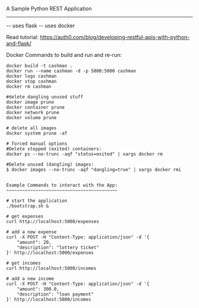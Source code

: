 A Sample Python REST Application
********************************
-- uses flask
-- uses docker

Read tutorial:
https://auth0.com/blog/developing-restful-apis-with-python-and-flask/

Docker Commands to build and run and re-run:
~~~~~~~~~~~~~~~~~~~~~~~~~~~~~~~~~~~~~~~~~~~~
docker build -t cashman .
docker run --name cashman -d -p 5000:5000 cashman
docker logs cashman
docker stop cashman
docker rm cashman

#delete dangling unused stuff
docker image prune
docker container prune
docker network prune
docker volume prune

# delete all images
docker system prune -af

# forced manual options
#Delete stopped (exited) containers:
docker ps --no-trunc -aqf "status=exited" | xargs docker rm

#Delete unused (dangling) images:
$ docker images --no-trunc -aqf "dangling=true" | xargs docker rmi


Example Commands to interact with the App:
~~~~~~~~~~~~~~~~~~~~~~~~~~~~~~~~~~~~~~~~~~

# start the application
./bootstrap.sh &

# get expenses
curl http://localhost:5000/expenses

# add a new expense
curl -X POST -H "Content-Type: application/json" -d '{
    "amount": 20,
    "description": "lottery ticket"
}' http://localhost:5000/expenses

# get incomes
curl http://localhost:5000/incomes

# add a new income
curl -X POST -H "Content-Type: application/json" -d '{
    "amount": 300.0,
    "description": "loan payment"
}' http://localhost:5000/incomes